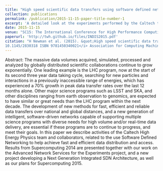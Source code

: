 ```yaml
---
title: "High speed scientific data transfers using software defined networking"
collection: publications
permalink: /publication/2015-11-15-paper-title-number-1
excerpt: 'A detailed look at the experiments performed by the Caltech team and collaborators leading up to Supercomputing 2015' 
date: 2015-11-15
venue: "SC15: The International Conference for High Performance Computing, Networking, Storage and Analysis, Austin Texas, INDIS '15: Proceedings of the Second Workshop on Innovating the Network for Data-Intensive Science"
paperurl: 'http://twh.github.io/files/INDIS2015.pdf'
citation: "H Newman et al. (2015). &quot;High speed scientific data transfers using software defined networking&quot; <i>INDIS '15: Proceedings of the Second Workshop on Innovating the Network for Data-Intensive Science DOI 
10.1145/2830318 ISBN 9781450340021</i> Association for Computing Machinery, New York, NY, United States."
---
```


Abstract: The massive data volumes acquired, simulated, processed and analyzed by globally distributed scientific collaborations continue to grow exponentially. One leading example is the LHC program, now at the start of its second three year data taking cycle, searching for new particles and interactions in a previously inaccessible range of energies, which has experienced a 70% growth in peak data transfer rates over the last 12 months alone. Other major science programs such as LSST and SKA, and other disciplines ranging from earth observation to genomics, are expected to have similar or great needs than the LHC program within the next decade. The development of new methods for fast, efficient and reliable data transfers over national and global distances, and a new generation of intelligent, software-driven networks capable of supporting multiple science programs with diverse needs for high volume and/or real-time data delivery, are essential if these programs are to continue to progress, and meet their goals. In this paper we describe activities of the Caltech High Energy Physics team and collaborators, related to the use Software Defined Networking to help achieve fast and efficient data distribution and access. Results from Supercomputing 2014 are presented together with our work on the Advanced Network Services for the Experiments project, and a new project developing a Next Generation Integrated SDN Architecture, as well as our plans for Supercomputing 2015.
